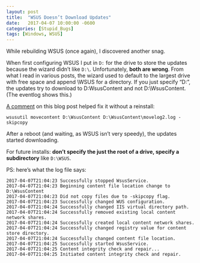 ```yaml
---
layout: post
title:  "WSUS Doesn’t Download Updates"
date:   2017-04-07 10:00:00 -0600
categories: [Stupid_Bugs]
tags: [Windows, WSUS]
---
```


While rebuilding WSUS (once again), I discovered another snag.

When first configuring WSUS I put in `D:` for the drive to store the updates because the wizard didn’t like `D:\`. Unfortunately, **both are wrong**. From what I read in various posts, the wizard used to default to the largest drive with free space and append \WSUS for a directory. If you just specify “D:”, the updates try to download to D:WsusContent and not D:\WsusContent. (The eventlog shows this.)

[A comment](http://daniyar-tech.blogspot.com/2013/06/wsus-on-windows-2012.html?showComment=1488209979675#c6942681862762526728) on this blog post helped fix it without a reinstall:

`wsusutil movecontent D:\WsusContent D:\WsusContent\movelog2.log -skipcopy`

After a reboot (and waiting, as WSUS isn’t very speedy), the updates started downloading.

For future installs: **don’t specify the just the root of a drive, specify a subdirectory** like `D:\WSUS`.

PS: here’s what the log file says:
```
2017-04-07T21:04:23 Successfully stopped WsusService.
2017-04-07T21:04:23 Beginning content file location change to D:\WsusContent
2017-04-07T21:04:23 Did not copy files due to -skipcopy flag.
2017-04-07T21:04:23 Successfully changed WUS configuration.
2017-04-07T21:04:24 Successfully changed IIS virtual directory path.
2017-04-07T21:04:24 Successfully removed existing local content network shares.
2017-04-07T21:04:24 Successfully created local content network shares.
2017-04-07T21:04:24 Successfully changed registry value for content store directory.
2017-04-07T21:04:24 Successfully changed content file location.
2017-04-07T21:04:25 Successfully started WsusService.
2017-04-07T21:04:25 Content integrity check and repair...
2017-04-07T21:04:25 Initiated content integrity check and repair.
```
